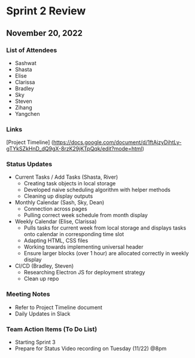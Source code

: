 # Sprint 2 Review
## November 20, 2022

### List of Attendees
- Sashwat
- Shasta
- Elise
- Clarissa
- Bradley
- Sky
- Steven
- Zihang
- Yangchen

### Links
[Project Timeline] (https://docs.google.com/document/d/1ftAjzyDihtLy-gTYkSZkHnD_dQ9gX-8rzK29jKTpQqk/edit?mode=html)

### Status Updates
* Current Tasks / Add Tasks (Shasta, River)
  * Creating task objects in local storage
  * Developed naive scheduling algorithm with helper methods
  * Cleaning up display outputs
* Monthly Calendar (Sash, Sky, Dean)
  * Connection across pages
  * Pulling correct week schedule from month display
* Weekly Calendar (Elise, Clarissa)
  * Pulls tasks for current week from local storage and displays tasks onto calendar in corresponding time slot
  * Adapting HTML, CSS files
  * Working towards implementing universal header
  * Ensure larger blocks (over 1 hour) are allocated correctly in weekly display
* CI/CD (Bradley, Steven)
  * Researching Electron JS for deployment strategy
  * Clean up repo

### Meeting Notes
* Refer to Project Timeline document
* Daily Updates in Slack

### Team Action Items (To Do List)
* Starting Sprint 3
* Prepare for Status Video recording on Tuesday (11/22) @8pm
